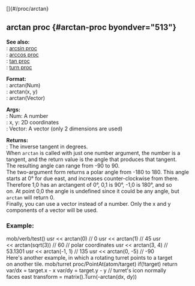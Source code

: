 []{#/proc/arctan}    
## arctan proc {#arctan-proc byondver="513"}    
**See also:**    
:   [arcsin proc](ref/proc/arcsin)    
:   [arccos proc](ref/proc/arccos)    
:   [tan proc](ref/proc/tan)    
:   [turn proc](ref/proc/turn)    
<!-- -->    
**Format:**    
:   arctan(Num)    
:   arctan(x, y)    
:   arctan(Vector)    
<!-- -->    
**Args:**    
:   Num: A number    
:   x, y: 2D coordinates    
:   Vector: A vector (only 2 dimensions are used)    
<!-- -->    
**Returns:**    
:   The inverse tangent in degrees.    
When `arctan` is called with just one number argument, the number is a    
tangent, and the return value is the angle that produces that tangent.    
The resulting angle can range from -90 to 90.    
The two-argument form returns a polar angle from -180 to 180. This angle    
starts at 0° for due east, and increases counter-clockwise from there.    
Therefore 1,0 has an arctangent of 0°, 0,1 is 90°, -1,0 is 180°, and so    
on. At point 0,0 the angle is undefined since it could be any angle, but    
`arctan` will return 0.    
Finally, you can use a vector instead of a number. Only the x and y    
components of a vector will be used.    
### Example:    
mob/verb/test() usr \<\< arctan(0) // 0 usr \<\< arctan(1) // 45 usr    
\<\< arctan(sqrt(3)) // 60 // polar coordinates usr \<\< arctan(3, 4) //    
53.1301 usr \<\< arctan(-1, 1) // 135 usr \<\< arctan(0, -5) // -90    
Here\'s another example, in which a rotating turret points to a target    
on another tile. mob/turret proc/PointAt(atom/target) if(!target) return    
var/dx = target.x - x var/dy = target.y - y // turret\'s icon normally    
faces east transform = matrix().Turn(-arctan(dx, dy))  